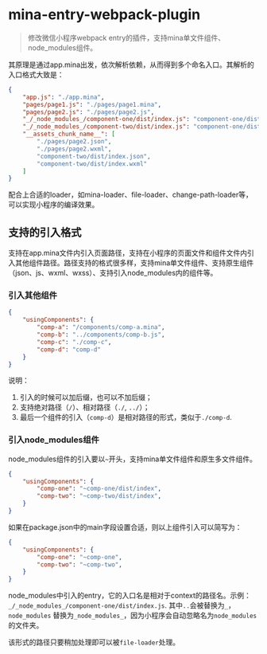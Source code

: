 # mina-entry-webpack-plugin

> 修改微信小程序webpack entry的插件，支持mina单文件组件、node_modules组件。

其原理是通过app.mina出发，依次解析依赖，从而得到多个命名入口。其解析的入口格式大致是：

```json
{
    "app.js": "./app.mina",
    "pages/page1.js": "./pages/page1.mina",
    "pages/page2.js": "./pages/page2.js",
    "_/_node_modules_/component-one/dist/index.js": "component-one/dist/index.mina",
    "_/_node_modules_/component-two/dist/index.js": "component-one/dist/index.js",
    "__assets_chunk_name__": [
        "./pages/page2.json",
        "./pages/page2.wxml",
        "component-two/dist/index.json",
        "component-two/dist/index.wxml"
    ]
}
```

配合上合适的loader，如mina-loader、file-loader、change-path-loader等，可以实现小程序的编译效果。

## 支持的引入格式

支持在app.mina文件内引入页面路径，支持在小程序的页面文件和组件文件内引入其他组件路径。路径支持的格式很多样，支持mina单文件组件、支持原生组件（json、js、wxml、wxss）、支持引入node_modules内的组件等。

### 引入其他组件

```json
{
    "usingComponents": {
        "comp-a": "/components/comp-a.mina",
        "comp-b": "../components/comp-b.js",
        "comp-c": "./comp-c",
        "comp-d": "comp-d"
    }
}
```

说明：

1. 引入的时候可以加后缀，也可以不加后缀；
2. 支持绝对路径（`/`）、相对路径（`./`, `../`）；
3. 最后一个组件的引入（`comp-d`）是相对路径的形式，类似于`./comp-d`.

### 引入node_modules组件

node_modules组件的引入要以`~`开头，支持mina单文件组件和原生多文件组件。

```json
{
    "usingComponents": {
        "comp-one": "~comp-one/dist/index",
        "comp-two": "~comp-two/dist/index",
    }
}
```

如果在package.json中的main字段设置合适，则以上组件引入可以简写为：

```json
{
    "usingComponents": {
        "comp-one": "~comp-one",
        "comp-two": "~comp-two",
    }
}
```

node_modules中引入的entry，它的入口名是相对于context的路径名。示例：`_/_node_modules_/component-one/dist/index.js`. 其中`..`会被替换为`_`，`node_modules`
替换为`_node_modules_`，因为小程序会自动忽略名为`node_modules`的文件夹。

该形式的路径只要稍加处理即可以被`file-loader`处理。
